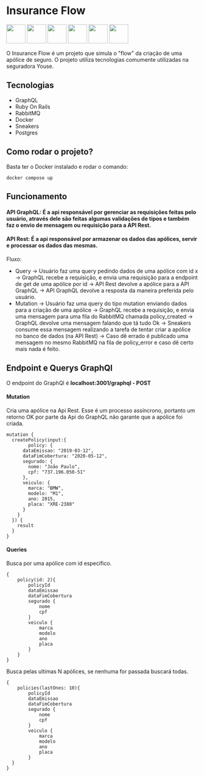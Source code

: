 # Insurance Flow

<img src="https://user-images.githubusercontent.com/25181517/192107856-aa92c8b1-b615-47c3-9141-ed0d29a90239.png" width="50"/> <img src="https://user-images.githubusercontent.com/25181517/192603748-3ac17112-3653-4257-80da-a57334b11411.png" width="50"/> <img src="https://github.com/marwin1991/profile-technology-icons/assets/136815194/50342602-8025-4030-b492-550f2eaa4073" width="50"/> <img src="https://user-images.githubusercontent.com/25181517/117207330-263ba280-adf4-11eb-9b97-0ac5b40bc3be.png" width="50"/> <img src="https://jondot.github.io/sneakers/images/main_logo.png" width="50"/> <img src="https://user-images.githubusercontent.com/25181517/117208740-bfb78400-adf5-11eb-97bb-09072b6bedfc.png" width="50"/>

O Insurance Flow é um projeto que simula o "flow" da criação de uma apólice de seguro. O projeto utiliza tecnologias comumente utilizadas na seguradora Youse.

## Tecnologias
- GraphQL
- Ruby On Rails
- RabbitMQ
- Docker
- Sneakers
- Postgres

## Como rodar o projeto?

Basta ter o Docker instalado e rodar o comando:
```
docker compose up
```

## Funcionamento

#### API GraphQL: É a api responsável por gerenciar as requisições feitas pelo usuário, através dele são feitas algumas validações de tipos e também faz o envio de mensagem ou requisição para a API Rest.
#### API Rest: É a api responsável por armazenar os dados das apólices, servir e processar os dados das mesmas.

Fluxo:
- Query -> Usuário faz uma query pedindo dados de uma apólice com id x -> GraphQL recebe a requisição, e envia uma requisição para a endpoint de get de uma apólice por id -> API Rest devolve a apólice para a API GraphQL -> API GraphQL devolve a resposta da maneira preferida pelo usuário.
- Mutation -> Usuário faz uma query do tipo mutation enviando dados para a criação de uma apólice -> GraphQL recebe a requisição, e envia uma mensagem para uma fila do RabbitMQ chamada policy_created -> GraphQL devolve uma mensagem falando que tá tudo Ok -> Sneakers consume essa mensagem realizando a tarefa de tentar criar a apólice no banco de dados (na API Rest) -> Caso dê errado é publicado uma mensagem no mesmo RabbitMQ na fila de policy_error e caso dê certo mais nada é feito.

## Endpoint e Querys GraphQl

O endpoint do GraphQl é **localhost:3001/graphql - POST**

#### Mutation

Cria uma apólice na Api Rest. 
Esse é um processo assíncrono, portanto um retorno OK por parte da Api do GraphQL não garante que a apólice foi criada.
```
mutation {
  createPolicy(input:{
		policy: {
      dataEmissao: "2019-03-12",
      dataFimCobertura: "2020-05-12",
      segurado: {
        nome: "João Paulo",
        cpf: "737.196.050-51"
      },
      veiculo: {
        marca: "BMW",
        modelo: "M1",
        ano: 2015,
        placa: "XRE-2380"
      }
    }
  }) {
    result
  }
}
```
#### Queries

Busca por uma apólice com id específico.
```
{
    policy(id: 2){
        policyId
        dataEmissao
        dataFimCobertura
        segurado {
            nome
            cpf
        }
        veiculo {
            marca
            modelo
            ano
            placa
        }
    }
}
```


Busca pelas ultimas N apólices, se nenhuma for passada buscará todas.
```
{
    policies(lastOnes: 10){
    	policyId
        dataEmissao
        dataFimCobertura
        segurado {
            nome
            cpf
        }
        veiculo {
            marca
            modelo
            ano
            placa
        }
  }
}
```

